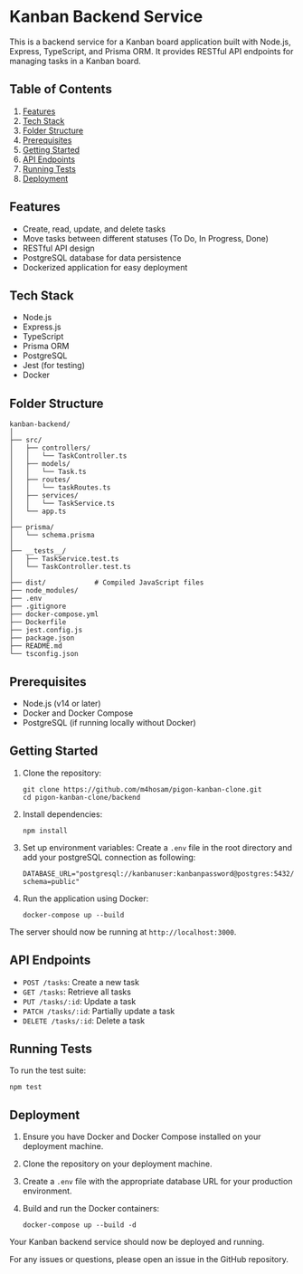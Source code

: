 # Kanban Backend Service

This is a backend service for a Kanban board application built with Node.js, Express, TypeScript, and Prisma ORM. It provides RESTful API endpoints for managing tasks in a Kanban board.

## Table of Contents

1. [Features](#features)
2. [Tech Stack](#tech-stack)
3. [Folder Structure](#folder-structure)
4. [Prerequisites](#prerequisites)
5. [Getting Started](#getting-started)
6. [API Endpoints](#api-endpoints)
7. [Running Tests](#running-tests)
8. [Deployment](#deployment)

## Features

- Create, read, update, and delete tasks
- Move tasks between different statuses (To Do, In Progress, Done)
- RESTful API design
- PostgreSQL database for data persistence
- Dockerized application for easy deployment

## Tech Stack

- Node.js
- Express.js
- TypeScript
- Prisma ORM
- PostgreSQL
- Jest (for testing)
- Docker

## Folder Structure

```
kanban-backend/
│
├── src/
│   ├── controllers/
│   │   └── TaskController.ts
│   ├── models/
│   │   └── Task.ts
│   ├── routes/
│   │   └── taskRoutes.ts
│   ├── services/
│   │   └── TaskService.ts
│   └── app.ts
│
├── prisma/
│   └── schema.prisma
│
├── __tests__/
│   ├── TaskService.test.ts
│   └── TaskController.test.ts
│
├── dist/            # Compiled JavaScript files
├── node_modules/
├── .env
├── .gitignore
├── docker-compose.yml
├── Dockerfile
├── jest.config.js
├── package.json
├── README.md
└── tsconfig.json
```

## Prerequisites

- Node.js (v14 or later)
- Docker and Docker Compose
- PostgreSQL (if running locally without Docker)

## Getting Started

1. Clone the repository:

   ```
   git clone https://github.com/m4hosam/pigon-kanban-clone.git
   cd pigon-kanban-clone/backend
   ```

2. Install dependencies:

   ```
   npm install
   ```

3. Set up environment variables:
   Create a `.env` file in the root directory and add your postgreSQL connection as following:

   ```
   DATABASE_URL="postgresql://kanbanuser:kanbanpassword@postgres:5432/kanban?schema=public"
   ```

4. Run the application using Docker:

   ```
   docker-compose up --build
   ```

The server should now be running at `http://localhost:3000`.

## API Endpoints

- `POST /tasks`: Create a new task
- `GET /tasks`: Retrieve all tasks
- `PUT /tasks/:id`: Update a task
- `PATCH /tasks/:id`: Partially update a task
- `DELETE /tasks/:id`: Delete a task

## Running Tests

To run the test suite:

```
npm test
```

## Deployment

1. Ensure you have Docker and Docker Compose installed on your deployment machine.

2. Clone the repository on your deployment machine.

3. Create a `.env` file with the appropriate database URL for your production environment.

4. Build and run the Docker containers:

   ```
   docker-compose up --build -d
   ```



Your Kanban backend service should now be deployed and running.

For any issues or questions, please open an issue in the GitHub repository.
